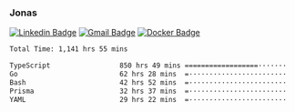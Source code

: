### Jonas
[![Linkedin Badge](https://img.shields.io/badge/-Jonas%20Neto-9933F7?style=flat-square&logo=Linkedin&logoColor=white&link=https://www.linkedin.com/in/jonas-nogueira-neto/)](https://www.linkedin.com/in/jonas-nogueira-neto/)
[![Gmail Badge](https://img.shields.io/badge/-nogueiraneto.jonas@gmail.com-9933F7?style=flat-square&logo=Gmail&logoColor=white&link=mailto:nogueiraneto.jonas@gmail.com)](mailto:nogueiraneto.jonas@gmail.com)
[![Docker Badge](https://img.shields.io/badge/-DockerHub-9933F7?style=flat-square&logo=Docker&logoColor=white&link=https://hub.docker.com/u/jonasssneto)](https://hub.docker.com/u/jonasssneto)


<!--START_SECTION:waka-->

```txt
Total Time: 1,141 hrs 55 mins

TypeScript                 850 hrs 49 mins ==================·······   73.79 %
Go                         62 hrs 28 mins  =························   05.42 %
Bash                       42 hrs 52 mins  =························   03.72 %
Prisma                     32 hrs 37 mins  =························   02.83 %
YAML                       29 hrs 22 mins  =························   02.55 %
```

<!--END_SECTION:waka-->
###
